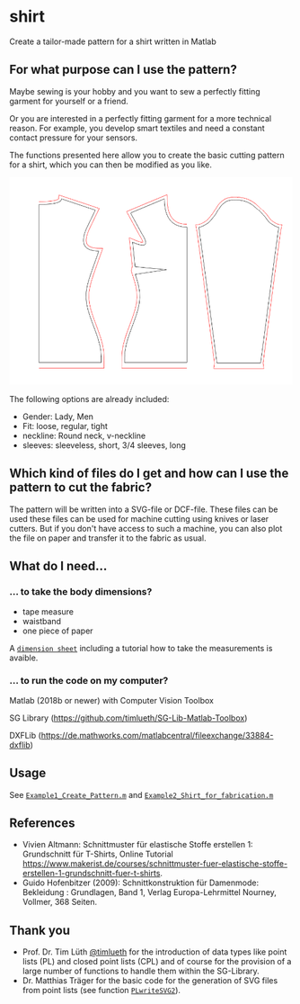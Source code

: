 # shirt
Create a tailor-made pattern for a shirt written in Matlab

## For what purpose can I use the pattern?
Maybe sewing is your hobby and you want to sew a perfectly fitting garment for yourself or a friend.

Or you are interested in a perfectly fitting garment for a more technical reason. For example, you develop smart textiles and need a constant contact pressure for your sensors.

The functions presented here allow you to create the basic cutting pattern for a shirt, which you can then be modified as you like.

![Example pattern](./Pattern_example.png)

The following options are already included:
* Gender: Lady, Men
* Fit: loose, regular, tight
* neckline: Round neck, v-neckline
* sleeves: sleeveless, short, 3/4 sleeves, long

## Which kind of files do I get and how can I use the pattern to cut the fabric?
The pattern will be written into a SVG-file or DCF-file. These files can be used these files can be used for machine cutting using knives or laser cutters. But if you don't have access to such a machine, you can also plot the file on paper and transfer it to the fabric as usual.

## What do I need...
### ... to take the body dimensions?
* tape measure
* waistband
* one piece of paper

A [`dimension sheet`](/Dimensionsheet.pdf) including a tutorial how to take the measurements is avaible.

### ... to run the code on my computer?

Matlab (2018b or newer) with Computer Vision Toolbox

SG Library (https://github.com/timlueth/SG-Lib-Matlab-Toolbox)

DXFLib (https://de.mathworks.com/matlabcentral/fileexchange/33884-dxflib)

## Usage

See [`Example1_Create_Pattern.m`](./Example1_Create_Pattern.m) and [`Example2_Shirt_for_fabrication.m`](./Example2_Shirt_for_fabrication.m)

## References
* Vivien Altmann: Schnittmuster für elastische Stoffe erstellen 1: Grundschnitt für T-Shirts, Online Tutorial https://www.makerist.de/courses/schnittmuster-fuer-elastische-stoffe-erstellen-1-grundschnitt-fuer-t-shirts.
* Guido Hofenbitzer (2009): Schnittkonstruktion für Damenmode: Bekleidung : Grundlagen, Band 1, Verlag Europa-Lehrmittel Nourney, Vollmer, 368 Seiten.

## Thank you

* Prof. Dr. Tim Lüth [@timlueth](https://github.com/timlueth) for the introduction of data types like point lists (PL) and closed point lists (CPL) and of course for the provision of a large number of functions to handle them within the SG-Library.
* Dr. Matthias Träger for the basic code for the generation of SVG files from point lists (see function [`PLwriteSVG2`](./PLwriteSVG2.m)).

